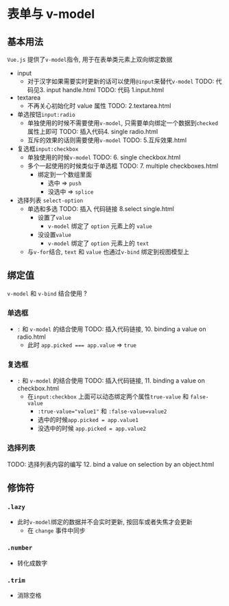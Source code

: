 # 表单与 v-model
## 基本用法
`Vue.js` 提供了`v-model`指令, 用于在表单类元素上双向绑定数据
* input
    * 对于汉字如果需要实时更新的话可以使用`@input`来替代`v-model` TODO: 代码见3. input handle.html
TODO: 代码 1.input.html
* textarea
    * 不再关心初始化时 value 属性
TODO: 2.textarea.html
* 单选按钮`input:radio`
    * 单独使用的时候不需要使用`v-model`, 只需要单向绑定一个数据到`checked`属性上即可 TODO: 插入代码4. single radio.html
    * 互斥的效果的话则需要使用`v-model` TODO: 5.互斥效果.html
* 复选框`input:checkbox`
    * 单独使用的时候`v-model` TODO: 6. single checkbox.html
    * 多个一起使用的时候类似于单选框 TODO: 7. multiple checkboxes.html
        * 绑定到一个数组里面
            * 选中 => `push`
            * 没选中 => `splice`
* 选择列表 `select-option`
    * 单选和多选 TODO: 插入 代码链接 8.select single.html
        * 设置了`value`
            * `v-model` 绑定了 `option` 元素上的 `value`
        * 没设置`value` 
            * `v-model` 绑定了 `option` 元素上的 `text`
    * 与`v-for`结合, `text` 和 `value` 也通过`v-bind` 绑定到视图模型上

## 绑定值
`v-model` 和 `v-bind` 结合使用 ?
### 单选框 
* `:` 和 `v-model` 的结合使用    TODO: 插入代码链接, 10. binding a value on radio.html
    * 此时 `app.picked === app.value` => `true`
### 复选框 
* `:` 和 `v-model` 的结合使用    TODO: 插入代码链接, 11. binding a value on checkbox.html
    * 在`input:checkbox` 上面可以动态绑定两个属性`true-value` 和 `false-value`
        * `:true-value="value1"` 和 `:false-value=value2`
        *  选中的时候`app.picked = app.value1`
        * 没选中的时候 `app.picked = app.value2`
    
### 选择列表
TODO: 选择列表内容的编写 12. bind a value on selection by an object.html

## 修饰符
### `.lazy`
* 此时`v-model`绑定的数据并不会实时更新, 按回车或者失焦才会更新
    * 在 `change` 事件中同步
### `.number`
* 转化成数字
### `.trim`
* 消除空格